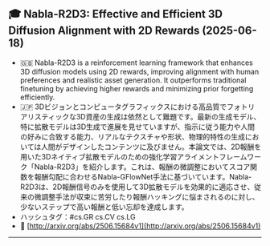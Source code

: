 ## 🎓 Nabla-R2D3: Effective and Efficient 3D Diffusion Alignment with 2D Rewards (2025-06-18)

- 🇬🇧 Nabla-R2D3 is a reinforcement learning framework that enhances 3D diffusion models using 2D rewards, improving alignment with human preferences and realistic asset generation. It outperforms traditional finetuning by achieving higher rewards and minimizing prior forgetting efficiently.
- 🇯🇵 3Dビジョンとコンピュータグラフィックスにおける高品質でフォトリアリスティックな3D資産の生成は依然として難題です。最新の生成モデル、特に拡散モデルは3D生成で進展を見せていますが、指示に従う能力や人間の好みに合致する能力、リアルなテクスチャや形状、物理的特性の生成においては人間がデザインしたコンテンツに及びません。本論文では、2D報酬を用いた3Dネイティブ拡散モデルのための強化学習アライメントフレームワーク「Nabla-R2D3」を紹介します。これは、報酬の微調整においてスコア関数を報酬勾配に合わせるNabla-GFlowNet手法に基づいています。Nabla-R2D3は、2D報酬信号のみを使用して3D拡散モデルを効果的に適応させ、従来の微調整手法が収束に苦労したり報酬ハッキングに悩まされるのに対し、少ないステップで高い報酬と低い忘却を達成します。
- ハッシュタグ：#cs.GR cs.CV cs.LG
- 🔗 [http://arxiv.org/abs/2506.15684v1](http://arxiv.org/abs/2506.15684v1)
---

